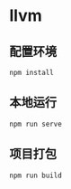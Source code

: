 # llvm

## 配置环境
```
npm install
```

## 本地运行 
```
npm run serve
```

## 项目打包
```
npm run build
```

&nbsp;
&nbsp;